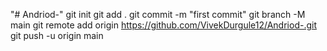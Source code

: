 "# Andriod-"  git init git add . git commit -m "first commit" git branch -M main git remote add origin https://github.com/VivekDurgule12/Andriod-.git git push -u origin main
